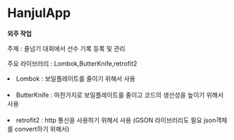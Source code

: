 # HanjulApp

<b>외주 작업</b>

주제 : 줄넘기 대회에서 선수 기록 등록 및 관리 

주요 라이브러리 : Lombok,ButterKnife,retrofit2
  <li>Lombok : 보일플레이트를 줄이기 위해서 사용</li>
  <li>ButterKnife : 마찬가지로 보일플레이트를 줄이고 코드의 생산성을 높이기 위해서 사용</li>
  <li>retrofit2 : http 통신을 사용하기 위해서 사용 (GSON 라이브러리도 필요 json객체를 convert하기 위해서)</li>
  

